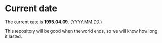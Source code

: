 # Current date

The current date is **1995.04.09.** (YYYY.MM.DD.)

This repository will be good when the world ends, so we will know how long it lasted.